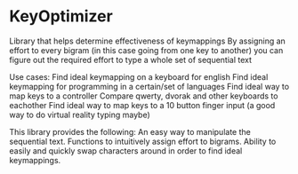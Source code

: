 # KeyOptimizer
Library that helps determine effectiveness of keymappings
By assigning an effort to every bigram (in this case going from one key to another) you can figure out
the required effort to type a whole set of sequential text

Use cases:
Find ideal keymapping on a keyboard for english
Find ideal keymapping for programming in a certain/set of languages
Find ideal way to map keys to a controller
Compare qwerty, dvorak and other keyboards to eachother
Find ideal way to map keys to a 10 button finger input (a good way to do virtual reality typing maybe)

This library provides the following:
An easy way to manipulate the sequential text.
Functions to intuitively assign effort to bigrams.
Ability to easily and quickly swap characters around in order to find ideal keymappings.
